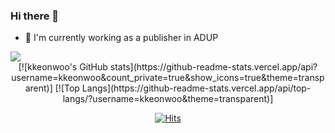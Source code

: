 ### Hi there 👋

- 🔭 I'm currently working as a publisher in ADUP

<img align="center" src="https://github-readme-stats.vercel.app/api?username=kkeonwoo&repo=github-readme-stats&theme=transparent" />

<div align="center">
  [![kkeonwoo's GitHub stats](https://github-readme-stats.vercel.app/api?username=kkeonwoo&count_private=true&show_icons=true&theme=transparent)]
  [![Top Langs](https://github-readme-stats.vercel.app/api/top-langs/?username=kkeonwoo&theme=transparent)]

  [![Hits](https://hits.seeyoufarm.com/api/count/incr/badge.svg?url=https%3A%2F%2Fgithub.com%2Fkkeonwoo&count_bg=%2379C83D&title_bg=%23555555&icon=&icon_color=%23E7E7E7&title=hits&edge_flat=false)](https://hits.seeyoufarm.com)
</div>

<!--
**kkeonwoo/kkeonwoo** is a ✨ _special_ ✨ repository because its `README.md` (this file) appears on your GitHub profile.

Here are some ideas to get you started:

- 🔭 I’m currently working on ...
- 🌱 I’m currently learning ...
- 👯 I’m looking to collaborate on ...
- 🤔 I’m looking for help with ...
- 💬 Ask me about ...
- 📫 How to reach me: ...
- 😄 Pronouns: ...
- ⚡ Fun fact: ...
-->
